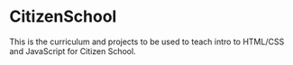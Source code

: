 CitizenSchool
=============

This is the curriculum and projects to be used to teach intro to HTML/CSS and JavaScript for Citizen School.
